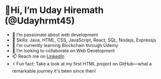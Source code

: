  <h1>👋Hi, I’m Uday Hiremath (@Udayhrmt45)</h1>
 <ul>
   <li>👀 I’m passionate about web development</li>
   <li>🌟 Skills: Java, HTML, CSS, JavaScript, React, SQL, Nodejs, Expressjs</li>
   <li>🌱 I’m currently learning Blockchain through Udemy</li>
   <li>💞️ I’m looking to collaborate on Web Development</li>
   <li>📫 Reach me on <a href="https://www.linkedin.com/in/uday-hiremath-0b9119292?lipi=urn%3Ali%3Apage%3Ad_flagship3_profile_view_base_contact_details%3BnFkyiHqMTt6ZNGJL6PAxaw%3D%3D">LinkedIn</a></li>
   <li>⚡ Fun fact: Take a look at my first HTML project on GitHub—what a remarkable journey it's been since then!</li>
 </ul>
<!---
Udayhrmt45/Udayhrmt45 is a ✨ special ✨ repository because its `README.md` (this file) appears on your GitHub profile.
You can click the Preview link to take a look at your changes.
--->
